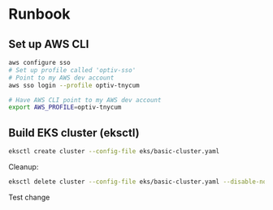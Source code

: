 # Runbook

## Set up AWS CLI

```sh
aws configure sso
# Set up profile called 'optiv-sso'
# Point to my AWS dev account
aws sso login --profile optiv-tnycum

# Have AWS CLI point to my AWS dev account
export AWS_PROFILE=optiv-tnycum
```

## Build EKS cluster (eksctl)

```sh
eksctl create cluster --config-file eks/basic-cluster.yaml
```

Cleanup:

```sh
eksctl delete cluster --config-file eks/basic-cluster.yaml --disable-nodegroup
```

Test change
